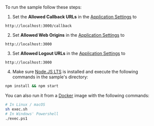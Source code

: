 To run the sample follow these steps:

1) Set the **Allowed Callback URLs** in the [Application Settings](${manage_url}/#/applications/${account.clientId}/settings) to
```text
http://localhost:3000/callback
```
2) Set **Allowed Web Origins** in the [Application Settings](${manage_url}/#/applications/${account.clientId}/settings) to
```text
http://localhost:3000
```
3) Set **Allowed Logout URLs** in the [Application Settings](${manage_url}/#/applications/${account.clientId}/settings) to
```text
http://localhost:3000
```
4) Make sure [Node.JS LTS](https://nodejs.org/en/download/) is installed and execute the following commands in the sample's directory:
```bash
npm install && npm start
```
You can also run it from a [Docker](https://www.docker.com) image with the following commands:

```bash
# In Linux / macOS
sh exec.sh
# In Windows' Powershell
./exec.ps1
```